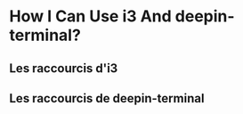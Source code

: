 # How I Can Use i3 And deepin-terminal?
## Les raccourcis d'i3


## Les raccourcis de deepin-terminal


